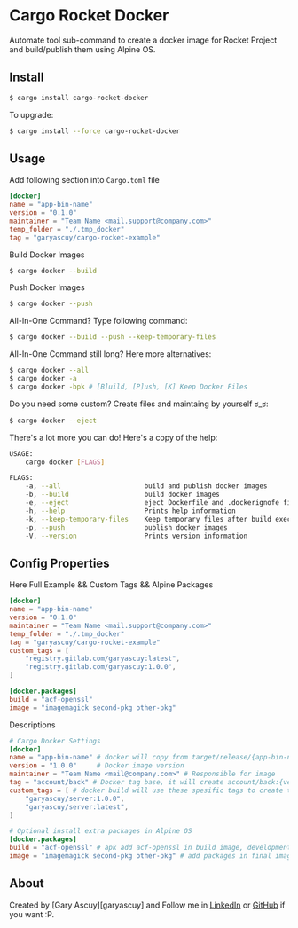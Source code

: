 # Cargo Rocket Docker

Automate tool sub-command to create a docker image for Rocket Project and build/publish them using Alpine OS.

## Install 

```sh
$ cargo install cargo-rocket-docker
```

To upgrade:
```sh
$ cargo install --force cargo-rocket-docker
```

## Usage

Add following section into `Cargo.toml` file
```toml
[docker]
name = "app-bin-name"
version = "0.1.0"
maintainer = "Team Name <mail.support@company.com>"
temp_folder = "./.tmp_docker"
tag = "garyascuy/cargo-rocket-example"
```

Build Docker Images
```sh
$ cargo docker --build
```

Push Docker Images
```sh
$ cargo docker --push
```

All-In-One Command? Type following command:
```sh
$ cargo docker --build --push --keep-temporary-files
```

All-In-One Command still long? Here more alternatives:
```sh
$ cargo docker --all
$ cargo docker -a
$ cargo docker -bpk # [B]uild, [P]ush, [K] Keep Docker Files
```

Do you need some custom? Create files and maintaing by yourself ಠ_ಠ:
```sh
$ cargo docker --eject
```

There's a lot more you can do! Here's a copy of the help:
```sh
USAGE:
    cargo docker [FLAGS]

FLAGS:
    -a, --all                     build and publish docker images
    -b, --build                   build docker images
    -e, --eject                   eject Dockerfile and .dockerignofe files
    -h, --help                    Prints help information
    -k, --keep-temporary-files    Keep temporary files after build execution
    -p, --push                    publish docker images
    -V, --version                 Prints version information
```

## Config Properties

Here Full Example && Custom Tags && Alpine Packages
```toml
[docker]
name = "app-bin-name"
version = "0.1.0"
maintainer = "Team Name <mail.support@company.com>"
temp_folder = "./.tmp_docker"
tag = "garyascuy/cargo-rocket-example"
custom_tags = [
    "registry.gitlab.com/garyascuy:latest",
    "registry.gitlab.com/garyascuy:1.0.0",
]

[docker.packages]
build = "acf-openssl"
image = "imagemagick second-pkg other-pkg"
```

Descriptions
```toml
# Cargo Docker Settings
[docker]
name = "app-bin-name" # docker will copy from target/release/{app-bin-name}
version = "1.0.0"     # Docker image version
maintainer = "Team Name <mail@company.com>" # Responsible for image
tag = "account/back" # Docker tag base, it will create account/back:{version} and account/back:latest
custom_tags = [ # docker build will use these spesific tags to create the images and publish
    "garyascuy/server:1.0.0",
    "garyascuy/server:latest",
]

# Optional install extra packages in Alpine OS
[docker.packages]
build = "acf-openssl" # apk add acf-openssl in build image, development dependencies
image = "imagemagick second-pkg other-pkg" # add packages in final image, production dependencies
```

## About

Created by [Gary Ascuy][garyascuy] and Follow me in [LinkedIn][garyascuylinkedin] or [GitHub][garyascuygithub] if you want :P.

[garyascuygithub]: https://github.com/gary-ascuy
[garyascuylinkedin]: https://www.linkedin.com/in/gary-ascuy-6619bbb9/
